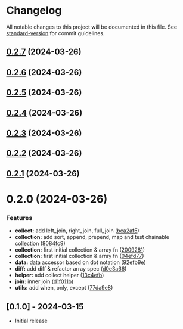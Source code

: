 # Changelog

All notable changes to this project will be documented in this file. See [standard-version](https://github.com/conventional-changelog/standard-version) for commit guidelines.

## [0.2.7](https://github.com/WailanTirajoh/ruby_collection/compare/v0.2.6...v0.2.7) (2024-03-26)



## [0.2.6](https://github.com/WailanTirajoh/ruby_collection/compare/v0.2.5...v0.2.6) (2024-03-26)



## [0.2.5](https://github.com/WailanTirajoh/ruby_collection/compare/v0.2.4...v0.2.5) (2024-03-26)



## [0.2.4](https://github.com/WailanTirajoh/ruby_collection/compare/v0.2.3...v0.2.4) (2024-03-26)



## [0.2.3](https://github.com/WailanTirajoh/ruby_collection/compare/v0.2.2...v0.2.3) (2024-03-26)



## [0.2.2](https://github.com/WailanTirajoh/ruby_collection/compare/v0.2.1...v0.2.2) (2024-03-26)



## [0.2.1](https://github.com/WailanTirajoh/ruby_collection/compare/v0.2.0...v0.2.1) (2024-03-26)



# 0.2.0 (2024-03-26)


### Features

* **collect:** add left_join, right_join, full_join ([bca2af5](https://github.com/WailanTirajoh/ruby_collection/commit/bca2af5ec5e9b078fb7c75155ae0e1f79e8e1732))
* **collection:** add sort, append, prepend, map and test chainable collection ([8084fc9](https://github.com/WailanTirajoh/ruby_collection/commit/8084fc966b2a3540c3e5f8935b56d795d8bf8b69))
* **collection:** first initial collection & array fn ([2009281](https://github.com/WailanTirajoh/ruby_collection/commit/2009281a2d53d8ffa4a0090fd4e363329ac0f4ed))
* **collection:** first initial collection & array fn ([04efd77](https://github.com/WailanTirajoh/ruby_collection/commit/04efd77f32bae72e1ad53391744bbfde12123754))
* **data:** data accessor based on dot notation ([92efb9e](https://github.com/WailanTirajoh/ruby_collection/commit/92efb9e48f6dbeeb72c3f2bc1090bd4cd9f903c2))
* **diff:** add diff & refactor array spec ([d0e3a66](https://github.com/WailanTirajoh/ruby_collection/commit/d0e3a66c8bd2d6d4f7ba706537b01e18929a3d51))
* **helper:** add collect helper ([13c4efb](https://github.com/WailanTirajoh/ruby_collection/commit/13c4efbbc481960227f361208818471a197df752))
* **join:** inner join ([d1f011b](https://github.com/WailanTirajoh/ruby_collection/commit/d1f011b76560ad26fdecdef1c01cdc7291cbac6e))
* **utils:** add when, only, except ([77da9e8](https://github.com/WailanTirajoh/ruby_collection/commit/77da9e848ae60b771f24cf623b73df85f80b1eea))



## [0.1.0] - 2024-03-15

- Initial release
